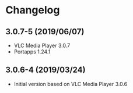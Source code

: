 # Changelog

## 3.0.7-5 (2019/06/07)

* VLC Media Player 3.0.7
* Portapps 1.24.1

## 3.0.6-4 (2019/03/24)

* Initial version based on VLC Media Player 3.0.6
